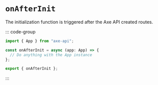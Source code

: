 # `onAfterInit`

The initialization function is triggered after the Axe API created routes.

::: code-group

```ts [app/v1/init.ts]
import { App } from "axe-api";

const onAfterInit = async (app: App) => {
  // Do anything with the App instance
};

export { onAfterInit };
```

:::
